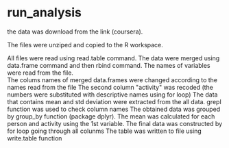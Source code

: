 # run_analysis

the data was download from the link (coursera).

The files were unziped and copied to the R workspace. 

All files were read using read.table command. 
The data were merged using data.frame command and then rbind command. 
The names of variables were read from the file.  
The colums names of merged data.frames were changed according to the names read from the file
The second column "activity" was recoded (the numbers were substituted with descriptive names using for loop)
The data that contains mean and std deviation were extracted from the all data. grepl function was used to check column names
The obtained data was grouped by group_by function (package dplyr). 
The mean was calculated for each person and activity using the 1st variable. 
The final data was constructed by for loop going through all colunms
The table was written to file using write.table function



